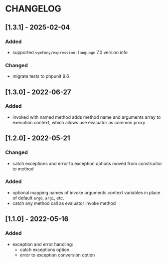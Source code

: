 # CHANGELOG

## [1.3.1] - 2025-02-04

### Added

- supported `symfony/expression-language` 7.0 version info

### Changed

- migrate tests to phpunit 9.6

## [1.3.0] - 2022-06-27

### Added

- invoked with named method adds method name and arguments array
  to execution context, which allows use evaluator as common proxy

## [1.2.0] - 2022-05-21

### Changed

- catch exceptions and error to exception options moved from constructor
  to method

### Added

- optional mapping names of invoke arguments context variables in place
  of default `arg0`, `arg1`, etc.
- catch any method call as evaluator invoke method

## [1.1.0] - 2022-05-16

### Added

- exception and error handling: 
  - catch exceptions option
  - error to exception conversion option
